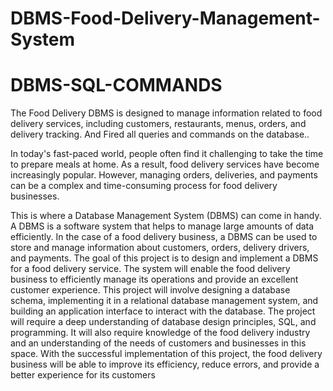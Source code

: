 # DBMS-Food-Delivery-Management-System

# DBMS-SQL-COMMANDS

The Food Delivery DBMS is designed to manage information related to food delivery services, including customers, restaurants, menus, orders, and delivery tracking. And Fired all queries and commands on the database..

In today's fast-paced world, people often find it challenging to take the time to
prepare meals at home. As a result, food delivery services have become increasingly
popular. However, managing orders, deliveries, and payments can be a complex and
time-consuming process for food delivery businesses.

This is where a Database Management System (DBMS) can come in handy. A DBMS
is a software system that helps to manage large amounts of data efficiently. In the
case of a food delivery business, a DBMS can be used to store and manage
information about customers, orders, delivery drivers, and payments.
The goal of this project is to design and implement a DBMS for a food delivery
service. The system will enable the food delivery business to efficiently manage its
operations and provide an excellent customer experience. This project will involve
designing a database schema, implementing it in a relational database management
system, and building an application interface to interact with the database.
The project will require a deep understanding of database design principles, SQL,
and programming. It will also require knowledge of the food delivery industry and
an understanding of the needs of customers and businesses in this space. With the
successful implementation of this project, the food delivery business will be able to
improve its efficiency, reduce errors, and provide a better experience for its
customers
